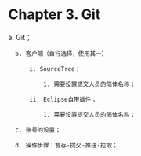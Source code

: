 # Chapter 3. Git

a. Git；

      b. 客户端（自行选择，使用其一）

          i. SourceTree；

              1. 需要设置提交人员的简体名称；

          ii. Eclipse自带插件；

              1. 需要设置提交人员的简体名称；

      c. 账号的设置；

      d. 操作步骤：暂存-提交-推送-拉取；



